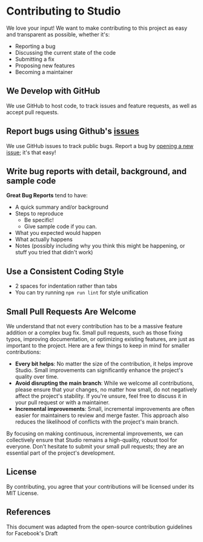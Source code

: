 # Contributing to Studio

We love your input! We want to make contributing to this project as easy and transparent as possible, whether it's:

- Reporting a bug
- Discussing the current state of the code
- Submitting a fix
- Proposing new features
- Becoming a maintainer

## We Develop with GitHub

We use GitHub to host code, to track issues and feature requests, as well as accept pull requests.

## Report bugs using Github's [issues](https://github.com/fish-lgbt/studio/issues)

We use GitHub issues to track public bugs. Report a bug by [opening a new issue](https://github.com/fish-lgbt/studio/issues/new); it's that easy!

## Write bug reports with detail, background, and sample code

**Great Bug Reports** tend to have:

- A quick summary and/or background
- Steps to reproduce
  - Be specific!
  - Give sample code if you can.
- What you expected would happen
- What actually happens
- Notes (possibly including why you think this might be happening, or stuff you tried that didn't work)

## Use a Consistent Coding Style

* 2 spaces for indentation rather than tabs
* You can try running `npm run lint` for style unification

## Small Pull Requests Are Welcome

We understand that not every contribution has to be a massive feature addition or a complex bug fix. Small pull requests, such as those fixing typos, improving documentation, or optimizing existing features, are just as important to the project. Here are a few things to keep in mind for smaller contributions:

- **Every bit helps**: No matter the size of the contribution, it helps improve Studio. Small improvements can significantly enhance the project's quality over time.
- **Avoid disrupting the main branch**: While we welcome all contributions, please ensure that your changes, no matter how small, do not negatively affect the project's stability. If you're unsure, feel free to discuss it in your pull request or with a maintainer.
- **Incremental improvements**: Small, incremental improvements are often easier for maintainers to review and merge faster. This approach also reduces the likelihood of conflicts with the project's main branch.

By focusing on making continuous, incremental improvements, we can collectively ensure that Studio remains a high-quality, robust tool for everyone. Don't hesitate to submit your small pull requests; they are an essential part of the project's development.

## License

By contributing, you agree that your contributions will be licensed under its MIT License.

## References

This document was adapted from the open-source contribution guidelines for Facebook's Draft

